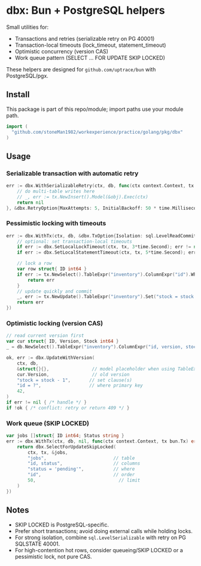 # dbx: Bun + PostgreSQL helpers

Small utilities for:

- Transactions and retries (serializable retry on PG 40001)
- Transaction-local timeouts (lock_timeout, statement_timeout)
- Optimistic concurrency (version CAS)
- Work queue pattern (SELECT ... FOR UPDATE SKIP LOCKED)

These helpers are designed for `github.com/uptrace/bun` with PostgreSQL/pgx.

## Install

This package is part of this repo/module; import paths use your module path.

```go
import (
  "github.com/stoneMan1982/workexperience/practice/golang/pkg/dbx"
)
```

## Usage

### Serializable transaction with automatic retry

```go
err := dbx.WithSerializableRetry(ctx, db, func(ctx context.Context, tx bun.Tx) error {
    // do multi-table writes here
    // _, err := tx.NewInsert().Model(&obj).Exec(ctx)
    return nil
}, &dbx.RetryOption{MaxAttempts: 5, InitialBackoff: 50 * time.Millisecond})
```

### Pessimistic locking with timeouts

```go
err := dbx.WithTx(ctx, db, &dbx.TxOption{Isolation: sql.LevelReadCommitted}, func(ctx context.Context, tx bun.Tx) error {
    // optional: set transaction-local timeouts
    if err := dbx.SetLocalLockTimeout(ctx, tx, 3*time.Second); err != nil { return err }
    if err := dbx.SetLocalStatementTimeout(ctx, tx, 5*time.Second); err != nil { return err }

    // lock a row
    var row struct{ ID int64 }
    if err := tx.NewSelect().TableExpr("inventory").ColumnExpr("id").Where("id = ?", 42).For("UPDATE").Scan(ctx, &row); err != nil {
        return err
    }
    // update quickly and commit
    _, err := tx.NewUpdate().TableExpr("inventory").Set("stock = stock - 1").Where("id = ?", 42).Exec(ctx)
    return err
})
```

### Optimistic locking (version CAS)

```go
// read current version first
var cur struct{ ID, Version, Stock int64 }
_ = db.NewSelect().TableExpr("inventory").ColumnExpr("id, version, stock").Where("id = ?", 42).Scan(ctx, &cur)

ok, err := dbx.UpdateWithVersion(
    ctx, db,
    &struct{}{},                // model placeholder when using TableExpr in Set/Where
    cur.Version,                // old version
    "stock = stock - 1",       // set clause(s)
    "id = ?",                  // where primary key
    42,
)
if err != nil { /* handle */ }
if !ok { /* conflict: retry or return 409 */ }
```

### Work queue (SKIP LOCKED)

```go
var jobs []struct{ ID int64; Status string }
err := dbx.WithTx(ctx, db, nil, func(ctx context.Context, tx bun.Tx) error {
    return dbx.SelectForUpdateSkipLocked(
        ctx, tx, &jobs,
        "jobs",                         // table
        "id, status",                   // columns
        "status = 'pending'",           // where
        "id",                           // order
        50,                               // limit
    )
})
```

## Notes

- SKIP LOCKED is PostgreSQL-specific.
- Prefer short transactions; avoid doing external calls while holding locks.
- For strong isolation, combine `sql.LevelSerializable` with retry on PG SQLSTATE 40001.
- For high-contention hot rows, consider queueing/SKIP LOCKED or a pessimistic lock, not pure CAS.

